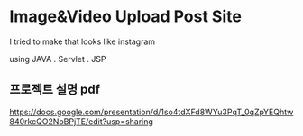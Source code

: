 # Image&Video Upload Post Site
I tried to make that looks like instagram

using JAVA . Servlet . JSP

## 프로젝트 설명 pdf

https://docs.google.com/presentation/d/1so4tdXFd8WYu3PqT_0qZpYEQhtw840rkcQO2NoBPjTE/edit?usp=sharing
